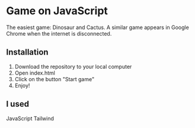# Game on JavaScript

The easiest game: Dinosaur and Cactus. A similar game appears in Google Chrome when the internet is disconnected.

## Installation

1. Download the repository to your local computer
2. Open index.html
3. Click on the button "Start game"
4. Enjoy!

## I used

JavaScript
Tailwind
